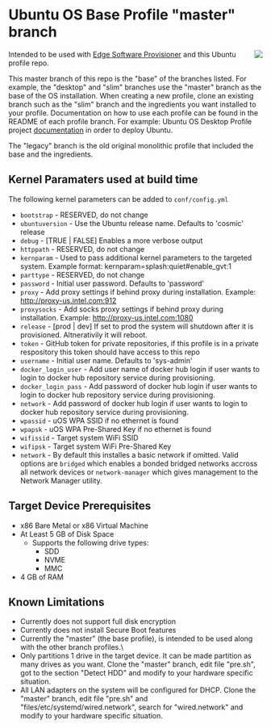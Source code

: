 # Ubuntu OS Base Profile "master" branch

<img align="right" src="https://assets.ubuntu.com/v1/29985a98-ubuntu-logo32.png">

Intended to be used with [Edge Software Provisioner](https://github.com/intel/Edge-Software-Provisioner) and this Ubuntu profile repo.

This master branch of this repo is the "base" of the branches listed.  For example, the "desktop" and "slim" branches use the "master" branch as the base of the OS installation.  When creating a new profile, clone an existing branch such as the "slim" branch and the ingredients you want installed to your profile.  Documentation on how to use each profile can be found in the README of each profile branch.  For example: Ubuntu OS Desktop Profile project [documentation](https://github.com/intel/rni-profile-base-ubuntu/blob/desktop/README.md) in order to deploy Ubuntu.

The "legacy" branch is the old original monolithic profile that included the base and the ingredients.

## Kernel Paramaters used at build time

The following kernel parameters can be added to `conf/config.yml`

* `bootstrap` - RESERVED, do not change
* `ubuntuversion` - Use the Ubuntu release name. Defaults to 'cosmic' release
* `debug` - [TRUE | FALSE] Enables a more verbose output
* `httppath` - RESERVED, do not change
* `kernparam` - Used to pass additional kernel parameters to the targeted system.  Example format: kernparam=splash:quiet#enable_gvt:1
* `parttype` - RESERVED, do not change
* `password` - Initial user password. Defaults to 'password'
* `proxy` - Add proxy settings if behind proxy during installation.  Example: http://proxy-us.intel.com:912
* `proxysocks` - Add socks proxy settings if behind proxy during installation.  Example: http://proxy-us.intel.com:1080
* `release` - [prod | dev] If set to prod the system will shutdown after it is provisioned.  Altnerativily it will reboot.
* `token` - GitHub token for private repositories, if this profile is in a private respository this token should have access to this repo
* `username` - Initial user name. Defaults to 'sys-admin'
* `docker_login_user` - Add user name of docker hub login if user wants to login to docker hub repository service during provisioning.
* `docker_login_pass` - Add password of docker hub login if user wants to login to docker hub repository service during provisioning.
* `network` - Add password of docker hub login if user wants to login to docker hub repository service during provisioning.
* `wpassid` - uOS WPA SSID if no ethernet is found
* `wpapsk` - uOS WPA Pre-Shared Key if no ethernet is found
* `wifissid` - Target system WiFi SSID
* `wifipsk` - Target system WiFi Pre-Shared Key
* `network` - By default this installes a basic network if omitted.  Valid options are `bridged` which enables a bonded bridged networks accross all network devices or `network-manager` which gives management to the Network Manager utility.

## Target Device Prerequisites

* x86 Bare Metal or x86 Virtual Machine
* At Least 5 GB of Disk Space
  * Supports the following drive types:
    * SDD
    * NVME
    * MMC
* 4 GB of RAM

## Known Limitations

* Currently does not support full disk encryption
* Currently does not install Secure Boot features
* Currently the "master" (the base profile), is intended to be used along with the other branch profiles.\
* Only partitions 1 drive in the target device. It can be made partition as many drives as you want.  Clone the "master" branch, edit file "pre.sh", got to the section "Detect HDD" and modify to your hardware specific situation.
* All LAN adapters on the system will be configured for DHCP.  Clone the "master" branch, edit file "pre.sh" and "files/etc/systemd/wired.network", search for "wired.network" and modify to your hardware specific situation.
